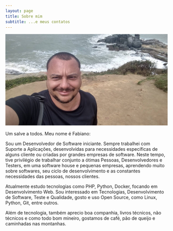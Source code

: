 ```yaml
---
layout: page
title: Sobre mim
subtitle: ...e meus contatos
---
```

![foto](/img/aboutme/fabiano.jpg)


  Um salve a todos. Meu nome é Fabiano:

  Sou um Desenvolvedor de Software iniciante. Sempre trabalhei com Suporte a Aplicações, desenvolvidas para necessidades específicas de alguns cliente ou criadas por grandes empresas de software. Neste tempo, tive privilégio de trabalhar conjunto a ótimas Pessoas, Desenvolvedores e Testers, em uma software house e pequenas empresas, aprendendo muito sobre softwares, seu ciclo de desenvolvimento e as constantes necessidades das pessoas, nossos clientes.

  Atualmente estudo tecnologias como PHP, Python, Docker, focando em Desenvolvimento Web. Sou interessado em Tecnologias, Desenvolvimento de Software, Teste e Qualidade, gosto e uso Open Source, como Linux, Python, Git, entre outros.

  Além de tecnologia, também aprecio boa companhia, livros técnicos, não técnicos e como todo bom mineiro, gostamos de café, pão de queijo e caminhadas nas montanhas.


